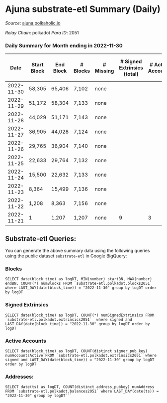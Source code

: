 # Ajuna substrate-etl Summary (Daily)

_Source_: [ajuna.polkaholic.io](https://ajuna.polkaholic.io)

*Relay Chain*: polkadot
*Para ID*: 2051



### Daily Summary for Month ending in 2022-11-30


| Date | Start Block | End Block | # Blocks | # Missing | # Signed Extrinsics (total) | # Active Accounts | # Addresses with Balances | # Events | # Transfers | # XCM Transfers In | # XCM Transfers Out |
| ---- | ----------- | --------- | -------- | --------- | --------------------------- | ----------------- | ------------------------- | -------- | ----------- | ------------------ | ------------------- |
| 2022-11-30 | 58,305 | 65,406 | 7,102 | none  |  |  |  | 14,208 |   |   |   |
| 2022-11-29 | 51,172 | 58,304 | 7,133 | none  |  |  |  | 14,270 |   |   |   |
| 2022-11-28 | 44,029 | 51,171 | 7,143 | none  |  |  |  | 14,293 |   |   |   |
| 2022-11-27 | 36,905 | 44,028 | 7,124 | none  |  |  |  | 14,252 |   |   |   |
| 2022-11-26 | 29,765 | 36,904 | 7,140 | none  |  |  |  | 14,284 |   |   |   |
| 2022-11-25 | 22,633 | 29,764 | 7,132 | none  |  |  |  | 14,268 |   |   |   |
| 2022-11-24 | 15,500 | 22,632 | 7,133 | none  |  |  |  | 14,270 |   |   |   |
| 2022-11-23 | 8,364 | 15,499 | 7,136 | none  |  |  |  | 14,276 |   |   |   |
| 2022-11-22 | 1,208 | 8,363 | 7,156 | none  |  |  |  | 14,316 |   |   |   |
| 2022-11-21 | 1 | 1,207 | 1,207 | none  | 9 | 3 |  | 2,457 | 2  |   |   |

## Substrate-etl Queries:
You can generate the above summary data using the following queries using the public dataset `substrate-etl` in Google BigQuery:


### Blocks
```
SELECT date(block_time) as logDT, MIN(number) startBN, MAX(number) endBN, COUNT(*) numBlocks FROM `substrate-etl.polkadot.blocks2051`  where LAST_DAY(date(block_time)) = "2022-11-30" group by logDT order by logDT
```


### Signed Extrinsics
```
SELECT date(block_time) as logDT, COUNT(*) numSignedExtrinsics FROM `substrate-etl.polkadot.extrinsics2051`  where signed and LAST_DAY(date(block_time)) = "2022-11-30" group by logDT order by logDT
```


### Active Accounts
```
SELECT date(block_time) as logDT, COUNT(distinct signer_pub_key) numAccountsActive FROM `substrate-etl.polkadot.extrinsics2051` where signed and LAST_DAY(date(block_time)) = "2022-11-30" group by logDT order by logDT
```


### Addresses:
```
SELECT date(ts) as logDT, COUNT(distinct address_pubkey) numAddress FROM `substrate-etl.polkadot.balances2051` where LAST_DAY(date(ts)) = "2022-11-30" group by logDT```

